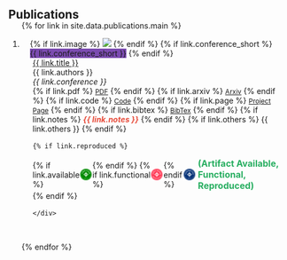 <h2 id="publications" style="margin: 2px 0px -15px;">Publications</h2>

<div class="publications">
<ol class="bibliography">

{% for link in site.data.publications.main %}

<li>

<div class="pub-row">


  <div class="col-sm-3 abbr" style="position: relative;padding-right: 15px;padding-left: 15px;">
    {% if link.image %} 
     <img src="{{ link.image }}" class="teaser img-fluid z-depth-1" style="width=100;height=40%">
    {% endif %}
    {% if link.conference_short %} 
    <abbr class="badge" style="background-color: #7b4bb0">{{ link.conference_short }}</abbr>
    {% endif %}
  </div>

  <div class="col-sm-9" style="position: relative;padding-right: 10px;padding-left: 20px;">
      <div class="title"><a href="{{ link.pdf }}">{{ link.title }}</a></div>
      <div class="author">{{ link.authors }}</div>
      <div class="periodical"><em>{{ link.conference }}</em>
      </div>
    <div class="links">
      {% if link.pdf %} 
      <a href="{{ link.pdf }}" class="btn btn-sm z-depth-0" role="button" target="_blank" style="font-size:12px;">PDF</a>
      {% endif %}
      {% if link.arxiv %} 
      <a href="{{ link.arxiv }}" class="btn btn-sm z-depth-0" role="button" target="_blank" style="font-size:12px;">Arxiv</a>
      {% endif %}
      {% if link.code %} 
      <a href="{{ link.code }}" class="btn btn-sm z-depth-0" role="button" target="_blank" style="font-size:12px;">Code</a>
      {% endif %}
      {% if link.page %} 
      <a href="{{ link.page }}" class="btn btn-sm z-depth-0" role="button" target="_blank" style="font-size:12px;">Project Page</a>
      {% endif %}
      {% if link.bibtex %} 
      <a href="{{ link.bibtex }}" class="btn btn-sm z-depth-0" role="button" target="_blank" style="font-size:12px;">BibTex</a>
      {% endif %}
      {% if link.notes %} 
      <strong> <i style="color:#e74d3c">{{ link.notes }}</i></strong>
      {% endif %}
      {% if link.others %} 
      {{ link.others }}
      {% endif %}
      
    {% if link.reproduced %}
  <div style="margin-top:8px; display:flex; align-items:center;">
    {% if link.available %}
      <img src="./assets/img/artifacts_available.png" alt="Artifact Available" title="Artifact Available"
           style="height:22px; margin-right:1px;">
    {% endif %}
    {% if link.functional %}
      <img src="./assets/img/artifacts_evaluated_functional_v1_1.png" alt="Artifact Functional" title="Functional"
           style="height:22px; margin-right:1px;">
    {% endif %}
    <img src="./assets/img/results_reproduced_v1_1.png" alt="Artifact Reproduced" title="Reproduced"
         style="height:22px;">
    <span style="color:#27ae60; font-size:16px; font-weight:bold; margin-left:4px;">
      (Artifact Available, Functional, Reproduced)
    </span>
  </div>
    {% endif %}
  
      
    </div>
  </div>
</div>
</li>

<br>

{% endfor %}

</ol>
</div>
